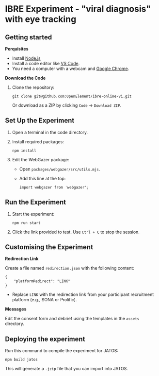 # IBRE Experiment - "viral diagnosis" with eye tracking

## Getting started

**Perquisites**
- Install [Node.js](https://nodejs.org/en/download/package-manager) 
-   Install a code editor like [VS Code](https://code.visualstudio.com/download).
-   You need a computer with a webcam and [Google Chrome](https://www.google.com/intl/en_uk/chrome/).

**Download the Code**

1.  Clone the repository:
    
    `git clone git@github.com:OpenElement/ibre-online-vi.git` 
    
    Or download as a ZIP by clicking `Code` -> `Download ZIP`.

## Set Up the Experiment

1.  Open a terminal in the code directory.
2.  Install required packages:
    
    `npm install` 
    
3.  Edit the WebGazer package:
    -   Open `packages/webgazer/src/utils.mjs`.
    -   Add this line at the top:
        
        `import webgazer from 'webgazer';` 
        
## Run the Experiment

1.  Start the experiment:
    
    `npm run start` 
    
2.  Click the link provided to test. Use `Ctrl + C` to stop the session.

## Customising the Experiment

**Redirection Link**

Create a file named `redirection.json` with the following content:


    {
	    "platformRedirect": "LINK" 
    }




-   Replace `LINK` with the redirection link from your participant recruitment platform (e.g., SONA or Prolific). 

**Messages**

Edit the consent form and debrief using the templates in the `assets` directory.
    

## Deploying the experiment

Run this command to compile the experiment for JATOS:

    npm build jatos

This will generate a `.jzip` file that you can import into JATOS. 
